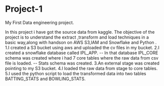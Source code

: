 # Project-1
My First Data engineering project.


In this project i have got the source data from kaggle.
The objective of the project is to understand the extract ,transform and load techniques in a basic way,along with handson on AWS S3,IAM and Snowflake and Python .
1.I created a S3 bucket using aws and uploaded the cv files in my bucket.
2.I created a snowflake database called IPL_APP.
  -- In that database IPL_CORE schema was created where i had 7 core tables where the raw data from csv file is loaded.
  -- Stats schema was created.
3.An external stage was created pointing to my S3 bucket.
4.I loaded the raw data from stage to core tables.
5.I used the python script to load the transformed data into two tables BATTING_STATS and BOWLING_STATS.
